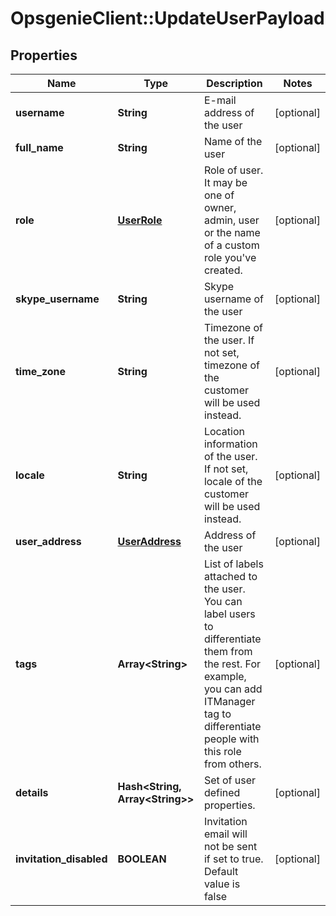 # OpsgenieClient::UpdateUserPayload

## Properties
Name | Type | Description | Notes
------------ | ------------- | ------------- | -------------
**username** | **String** | E-mail address of the user | [optional] 
**full_name** | **String** | Name of the user | [optional] 
**role** | [**UserRole**](UserRole.md) | Role of user. It may be one of owner, admin, user or the name of a custom role you&#39;ve created. | [optional] 
**skype_username** | **String** | Skype username of the user | [optional] 
**time_zone** | **String** | Timezone of the user. If not set, timezone of the customer will be used instead. | [optional] 
**locale** | **String** | Location information of the user. If not set, locale of the customer will be used instead. | [optional] 
**user_address** | [**UserAddress**](UserAddress.md) | Address of the user | [optional] 
**tags** | **Array&lt;String&gt;** | List of labels attached to the user. You can label users to differentiate them from the rest. For example, you can add ITManager tag to differentiate people with this role from others. | [optional] 
**details** | **Hash&lt;String, Array&lt;String&gt;&gt;** | Set of user defined properties. | [optional] 
**invitation_disabled** | **BOOLEAN** | Invitation email will not be sent if set to true. Default value is false | [optional] 


